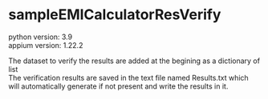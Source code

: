 
# sampleEMICalculatorResVerify
python version: 3.9<br>
appium version: 1.22.2<br>

The dataset to verify the results are added at the begining as a dictionary of list<br>
The verification results are saved in the text file named Results.txt which will automatically generate if not present and write the results in it.<br>

